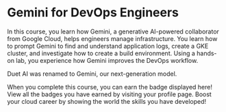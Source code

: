 # Gemini for DevOps Engineers

In this course, you learn how Gemini, a generative AI-powered collaborator from Google Cloud, helps engineers manage infrastructure. You learn how to prompt Gemini to find and understand application logs, create a GKE cluster, and investigate how to create a build environment. Using a hands-on lab, you experience how Gemini improves the DevOps workflow.

Duet AI was renamed to Gemini, our next-generation model.

When you complete this course, you can earn the badge displayed here! View all the badges you have earned by visiting your profile page. Boost your cloud career by showing the world the skills you have developed!